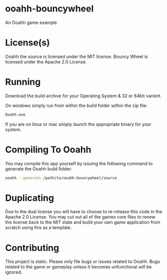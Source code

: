 # ooahh-bouncywheel
An Ooahh game example

# License(s)
Ooahh the source is licensed under the MIT license.
Bouncy Wheel is licensed under the Apache 2.0 License.

# Running
Download the build archive for your Operating System & 32 or 64bit varient.

On windows simply run from within the build folder within the zip file:
```bash
Ooahh.exe
```

If you are on linux or mac simply launch the appropriate binary for your system.

# Compiling To Ooahh
You may compile this app yourself by issuing the following command to generate the Ooahh build folder:
```bash
ooahh --generate /path/to/ooahh-bouncywheel/source
```

# Duplicating
Due to the dual license you will have to choose to re-release this code in the
Apache 2.0 License. You may cut out all of the games core files to renew the license
back to the MIT state and build your own game application from scratch using this
as a template.

# Contributing
This project is static. Please only file bugs or issues related to Ooahh. Bugs related
to the game or gameplay unless it becomes unfunctional will be ignored.
